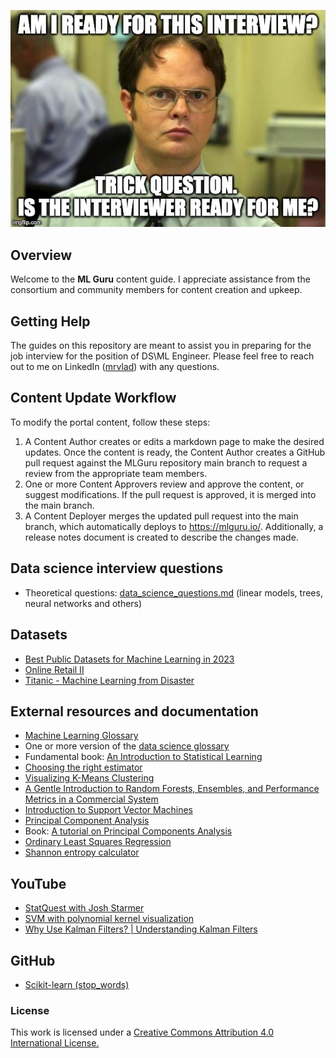 ![image](.pictures/dwight.jpg)
## Overview
Welcome to the **ML Guru** content guide. I appreciate assistance from the consortium and community members for content 
creation and upkeep.

## Getting Help
The guides on this repository are meant to assist you in preparing for the job interview for the position of DS\ML 
Engineer. Please feel free to reach out to me on LinkedIn ([mrvlad](https://www.linkedin.com/in/mrvlad/)) with any 
questions.

## Content Update Workflow

To modify the portal content, follow these steps:

1. A Content Author creates or edits a markdown page to make the desired updates. Once the content is ready, the Content Author creates a GitHub pull request against the MLGuru repository main branch to request a review from the appropriate team members.
2. One or more Content Approvers review and approve the content, or suggest modifications. If the pull request is approved, it is merged into the main branch.
3. A Content Deployer merges the updated pull request into the main branch, which automatically deploys to https://mlguru.io/. Additionally, a release notes document is created to describe the changes made.

## Data science interview questions
* Theoretical questions: [data_science_questions.md](https://github.com/hipvlady/machine-learning-interview/blob/main/data_science_questions.md) (linear models, trees, neural networks and others)

## Datasets
* [Best Public Datasets for Machine Learning in 2023](https://365datascience.com/trending/public-datasets-machine-learning/)
* [Online Retail II](https://archive.ics.uci.edu/dataset/502/online+retail+ii)
* [Titanic - Machine Learning from Disaster](https://www.kaggle.com/c/titanic)

## External resources and documentation
* [Machine Learning Glossary](https://developers.google.com/machine-learning/glossary/)
* One or more version of the [data science glossary](https://www.datascienceglossary.org/)
* Fundamental book: [An Introduction to Statistical Learning](https://www.stat.berkeley.edu/~rabbee/s154/ISLR_First_Printing.pdf)
* [Choosing the right estimator](https://scikit-learn.org/stable/tutorial/machine_learning_map/index.html)
* [Visualizing K-Means Clustering](https://www.naftaliharris.com/blog/visualizing-k-means-clustering/)
* [A Gentle Introduction to Random Forests, Ensembles, and Performance Metrics in a Commercial System](https://blog.citizennet.com/blog/2012/11/10/random-forests-ensembles-and-performance-metrics)
* [Introduction to Support Vector Machines](https://docs.opencv.org/2.4/doc/tutorials/ml/introduction_to_svm/introduction_to_svm.html)
* [Principal Component Analysis](https://setosa.io/ev/principal-component-analysis/)
* Book: [A tutorial on Principal Components Analysis](http://www.cs.otago.ac.nz/cosc453/student_tutorials/principal_components.pdf)
* [Ordinary Least Squares Regression](https://setosa.io/ev/ordinary-least-squares-regression/)
* [Shannon entropy calculator](https://www.shannonentropy.netmark.pl/)

## YouTube
* [StatQuest with Josh Starmer](https://www.youtube.com/c/joshstarmer)
* [SVM with polynomial kernel visualization](https://www.youtube.com/watch?v=3liCbRZPrZA&ab_channel=udiprod)
* [Why Use Kalman Filters? | Understanding Kalman Filters](https://www.youtube.com/watch?v=mwn8xhgNpFY&list=PLn8PRpmsu08pzi6EMiYnR-076Mh-q3tWr&ab_channel=MATLAB)

## GitHub
* [Scikit-learn (stop_words)](https://github.com/scikit-learn/scikit-learn/blob/ef5cb84a805efbe4bb06516670a9b8c690992bd7/sklearn/feature_extraction/stop_words.py)

### License
This work is licensed under a [Creative Commons Attribution 4.0 International License.](https://creativecommons.org/licenses/by/4.0/)

